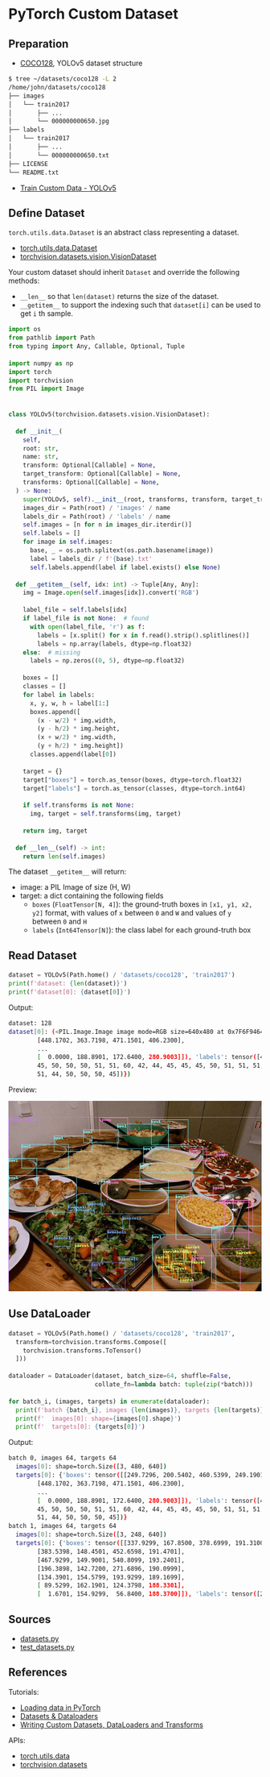 # PyTorch Custom Dataset

## Preparation

- [COCO128](https://www.kaggle.com/ultralytics/coco128), YOLOv5 dataset structure

```bash
$ tree ~/datasets/coco128 -L 2
/home/john/datasets/coco128
├── images
│   └── train2017
│       ├── ...
│       └── 000000000650.jpg
├── labels
│   └── train2017
│       ├── ...
│       └── 000000000650.txt
├── LICENSE
└── README.txt
```

- [Train Custom Data - YOLOv5](https://github.com/ultralytics/yolov5/wiki/Train-Custom-Data)

## Define Dataset

`torch.utils.data.Dataset` is an abstract class representing a
dataset.

- [torch.utils.data.Dataset](https://pytorch.org/docs/stable/data.html#torch.utils.data.Dataset)
- [torchvision.datasets.vision.VisionDataset](https://github.com/pytorch/vision/blob/master/torchvision/datasets/vision.py)

Your custom dataset should inherit `Dataset` and override the following
methods:

- `__len__` so that `len(dataset)` returns the size of the dataset.
- `__getitem__` to support the indexing such that `dataset[i]` can
   be used to get `i` th sample.

```python
import os
from pathlib import Path
from typing import Any, Callable, Optional, Tuple

import numpy as np
import torch
import torchvision
from PIL import Image


class YOLOv5(torchvision.datasets.vision.VisionDataset):

  def __init__(
    self,
    root: str,
    name: str,
    transform: Optional[Callable] = None,
    target_transform: Optional[Callable] = None,
    transforms: Optional[Callable] = None,
  ) -> None:
    super(YOLOv5, self).__init__(root, transforms, transform, target_transform)
    images_dir = Path(root) / 'images' / name
    labels_dir = Path(root) / 'labels' / name
    self.images = [n for n in images_dir.iterdir()]
    self.labels = []
    for image in self.images:
      base, _ = os.path.splitext(os.path.basename(image))
      label = labels_dir / f'{base}.txt'
      self.labels.append(label if label.exists() else None)

  def __getitem__(self, idx: int) -> Tuple[Any, Any]:
    img = Image.open(self.images[idx]).convert('RGB')

    label_file = self.labels[idx]
    if label_file is not None:  # found
      with open(label_file, 'r') as f:
        labels = [x.split() for x in f.read().strip().splitlines()]
        labels = np.array(labels, dtype=np.float32)
    else:  # missing
      labels = np.zeros((0, 5), dtype=np.float32)

    boxes = []
    classes = []
    for label in labels:
      x, y, w, h = label[1:]
      boxes.append([
        (x - w/2) * img.width,
        (y - h/2) * img.height,
        (x + w/2) * img.width,
        (y + h/2) * img.height])
      classes.append(label[0])

    target = {}
    target["boxes"] = torch.as_tensor(boxes, dtype=torch.float32)
    target["labels"] = torch.as_tensor(classes, dtype=torch.int64)

    if self.transforms is not None:
      img, target = self.transforms(img, target)

    return img, target

  def __len__(self) -> int:
    return len(self.images)
```

The dataset `__getitem__` will return:

- image: a PIL Image of size (H, W)
- target: a dict containing the following fields
  - `boxes` (`FloatTensor[N, 4]`): the ground-truth boxes in `[x1, y1, x2, y2]` format, with values of `x` between `0` and `W` and values of `y` between `0` and `H`
  - `labels` (`Int64Tensor[N]`): the class label for each ground-truth box

## Read Dataset

```python
dataset = YOLOv5(Path.home() / 'datasets/coco128', 'train2017')
print(f'dataset: {len(dataset)}')
print(f'dataset[0]: {dataset[0]}')
```

Output:

```bash
dataset: 128
dataset[0]: (<PIL.Image.Image image mode=RGB size=640x480 at 0x7F6F9464ADF0>, {'boxes': tensor([[249.7296, 200.5402, 460.5399, 249.1901],
        [448.1702, 363.7198, 471.1501, 406.2300],
        ...
        [  0.0000, 188.8901, 172.6400, 280.9003]]), 'labels': tensor([44, 51, 51, 51, 51, 44, 44, 44, 44, 44, 45, 45, 45, 45, 45, 45, 45, 45,
        45, 50, 50, 50, 51, 51, 60, 42, 44, 45, 45, 45, 50, 51, 51, 51, 51, 51,
        51, 44, 50, 50, 50, 45])})
```

Preview:

![](../images/draw_boxes.png)

## Use DataLoader

```python
dataset = YOLOv5(Path.home() / 'datasets/coco128', 'train2017',
  transform=torchvision.transforms.Compose([
    torchvision.transforms.ToTensor()
  ]))

dataloader = DataLoader(dataset, batch_size=64, shuffle=False,
                        collate_fn=lambda batch: tuple(zip(*batch)))

for batch_i, (images, targets) in enumerate(dataloader):
  print(f'batch {batch_i}, images {len(images)}, targets {len(targets)}')
  print(f'  images[0]: shape={images[0].shape}')
  print(f'  targets[0]: {targets[0]}')
```

Output:

```bash
batch 0, images 64, targets 64
  images[0]: shape=torch.Size([3, 480, 640])
  targets[0]: {'boxes': tensor([[249.7296, 200.5402, 460.5399, 249.1901],
        [448.1702, 363.7198, 471.1501, 406.2300],
        ...
        [  0.0000, 188.8901, 172.6400, 280.9003]]), 'labels': tensor([44, 51, 51, 51, 51, 44, 44, 44, 44, 44, 45, 45, 45, 45, 45, 45, 45, 45,
        45, 50, 50, 50, 51, 51, 60, 42, 44, 45, 45, 45, 50, 51, 51, 51, 51, 51,
        51, 44, 50, 50, 50, 45])}
batch 1, images 64, targets 64
  images[0]: shape=torch.Size([3, 248, 640])
  targets[0]: {'boxes': tensor([[337.9299, 167.8500, 378.6999, 191.3100],
        [383.5398, 148.4501, 452.6598, 191.4701],
        [467.9299, 149.9001, 540.8099, 193.2401],
        [196.3898, 142.7200, 271.6896, 190.0999],
        [134.3901, 154.5799, 193.9299, 189.1699],
        [ 89.5299, 162.1901, 124.3798, 188.3301],
        [  1.6701, 154.9299,  56.8400, 188.3700]]), 'labels': tensor([20, 20, 20, 20, 20, 20, 20])}
```

## Sources

- [datasets.py](../../utils/datasets.py)
- [test_datasets.py](../../tests/test_datasets.py)

## References

Tutorials:

- [Loading data in PyTorch](https://pytorch.org/tutorials/recipes/recipes/loading_data_recipe.html)
- [Datasets & Dataloaders](https://pytorch.org/tutorials/beginner/basics/data_tutorial.html)
- [Writing Custom Datasets, DataLoaders and Transforms](https://pytorch.org/tutorials/beginner/data_loading_tutorial.html)

APIs:

- [torch.utils.data](https://pytorch.org/docs/stable/data.html)
- [torchvision.datasets](https://pytorch.org/vision/stable/datasets.html)
